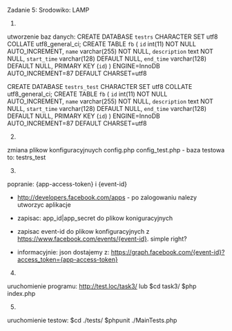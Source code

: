 Zadanie 5:
Srodowiko: LAMP


1. 
utworzenie baz danych:
CREATE DATABASE `testrs`  CHARACTER SET utf8 COLLATE utf8_general_ci;
CREATE TABLE `fb` (
 `id` int(11) NOT NULL AUTO_INCREMENT,
 `name` varchar(255) NOT NULL,
 `description` text NOT NULL,
 `start_time` varchar(128) DEFAULT NULL,
 `end_time` varchar(128) DEFAULT NULL,
 PRIMARY KEY (`id`)
) ENGINE=InnoDB AUTO_INCREMENT=87 DEFAULT CHARSET=utf8

CREATE DATABASE `testrs_test`  CHARACTER SET utf8 COLLATE utf8_general_ci;
CREATE TABLE `fb` (
 `id` int(11) NOT NULL AUTO_INCREMENT,
 `name` varchar(255) NOT NULL,
 `description` text NOT NULL,
 `start_time` varchar(128) DEFAULT NULL,
 `end_time` varchar(128) DEFAULT NULL,
 PRIMARY KEY (`id`)
) ENGINE=InnoDB AUTO_INCREMENT=87 DEFAULT CHARSET=utf8


2.
zmiana plikow konfiguracyjnuych
config.php 
config_test.php - baza testowa to: testrs_test


3. 
popranie: {app-access-token} i {event-id} 

   - http://developers.facebook.com/apps - po zalogowaniu nalezy utworzyc aplikacje

   - zapisac: app_id|app_secret do plikow koniguracyjnych

   - zapisac event-id do plikow konfiguracyjnych z https://www.facebook.com/events/{event-id}. simple right?

   - informacyjnie: json dostajemy z: https://graph.facebook.com/{event-id}?access_token={app-access-token} 



4. 
uruchomienie programu:
http://test.loc/task3/
lub 
$cd task3/
$php index.php



5. 
uruchomienie testow:
$cd ./tests/
$phpunit ./MainTests.php


